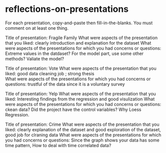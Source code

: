 # reflections-on-presentations

For each presentation, copy-and-paste then fill-in-the-blanks.  You must comment on at least one thing. 



Title of presentation: 
Fragile Family
What were aspects of the presentation that you liked:
clearly introduction and explanation for the dataset 
What were aspects of the presentations for which you had concerns or questions:
Extreme values in the datdaset? For the model part, use some other methods? Valiate the model?




Title of presentation: 
Vote
What were aspects of the presentation that you liked:
good data cleaning job ; strong thesis  
What were aspects of the presentations for which you had concerns or questions:
trustful of the data since it is a voluntary survey 




Title of presentation:
Yelp
What were aspects of the presentation that you liked:
Interesting findings from the regression and good visulization 
What were aspects of the presentations for which you had concerns or questions:
ckean data? Did the project have the control variables? Why Loess Regression. 




Title of presentation: 
Crime
What were aspects of the presentation that you liked:
clearly explanation of the dataset and good exploration of the dataset, good job for clraning data 
What were aspects of the presentations for which you had concerns or questions:
Since the graph shows your data has some time pattern, How to deal with time correlated data? 



